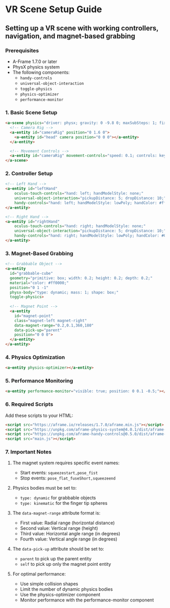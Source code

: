 # VR Scene Setup Guide
## Setting up a VR scene with working controllers, navigation, and magnet-based grabbing

### Prerequisites
- A-Frame 1.7.0 or later
- PhysX physics system
- The following components:
  - `handy-controls`
  - `universal-object-interaction`
  - `toggle-physics`
  - `physics-optimizer`
  - `performance-monitor`

### 1. Basic Scene Setup
```html
<a-scene physics="driver: physx; gravity: 0 -9.8 0; maxSubSteps: 1; fixedTimeStep: 1/30;">
  <!-- Camera Rig -->
  <a-entity id="cameraRig" position="0 1.6 0">
    <a-entity id="head" camera position="0 0 0"></a-entity>
  </a-entity>

  <!-- Movement Controls -->
  <a-entity id="cameraRig" movement-controls="speed: 0.1; controls: keyboard, touch, gamepad;"></a-entity>
</a-scene>
```

### 2. Controller Setup
```html
<!-- Left Hand -->
<a-entity id="leftHand" 
    oculus-touch-controls="hand: left; handModelStyle: none;"
    universal-object-interaction="pickupDistance: 5; dropDistance: 10;"
    handy-controls="hand: left; handModelStyle: lowPoly; handColor: #ff0000;">
</a-entity>

<!-- Right Hand -->
<a-entity id="rightHand" 
    oculus-touch-controls="hand: right; handModelStyle: none;"
    universal-object-interaction="pickupDistance: 5; dropDistance: 10;"
    handy-controls="hand: right; handModelStyle: lowPoly; handColor: #0000ff;">
</a-entity>
```

### 3. Magnet-Based Grabbing
```html
<!-- Grabbable Object -->
<a-entity
  id="grabbable-cube"
  geometry="primitive: box; width: 0.2; height: 0.2; depth: 0.2;"
  material="color: #ff0000;"
  position="0 1 -1"
  physx-body="type: dynamic; mass: 1; shape: box;"
  toggle-physics>
  
  <!-- Magnet Point -->
  <a-entity
    id="magnet-point"
    class="magnet-left magnet-right"
    data-magnet-range="0.2,0.1,360,180"
    data-pick-up="parent"
    position="0 0 0">
  </a-entity>
</a-entity>
```

### 4. Physics Optimization
```html
<a-entity physics-optimizer></a-entity>
```

### 5. Performance Monitoring
```html
<a-entity performance-monitor="visible: true; position: 0 0.1 -0.5;"></a-entity>
```

### 6. Required Scripts
Add these scripts to your HTML:
```html
<script src="https://aframe.io/releases/1.7.0/aframe.min.js"></script>
<script src="https://unpkg.com/aframe-physics-system@4.0.1/dist/aframe-physics-system.min.js"></script>
<script src="https://unpkg.com/aframe-handy-controls@0.5.0/dist/aframe-handy-controls.min.js"></script>
<script src="main.js"></script>
```

### 7. Important Notes
1. The magnet system requires specific event names:
   - Start events: `squeezestart,pose_fist`
   - Stop events: `pose_flat_fuseShort,squeezeend`

2. Physics bodies must be set to:
   - `type: dynamic` for grabbable objects
   - `type: kinematic` for the finger tip spheres

3. The `data-magnet-range` attribute format is:
   - First value: Radial range (horizontal distance)
   - Second value: Vertical range (height)
   - Third value: Horizontal angle range (in degrees)
   - Fourth value: Vertical angle range (in degrees)

4. The `data-pick-up` attribute should be set to:
   - `parent` to pick up the parent entity
   - `self` to pick up only the magnet point entity

5. For optimal performance:
   - Use simple collision shapes
   - Limit the number of dynamic physics bodies
   - Use the physics-optimizer component
   - Monitor performance with the performance-monitor component
